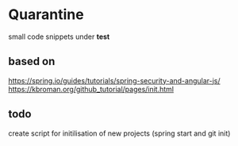 # Quarantine
 small code snippets under **test**
 
## based on  
 https://spring.io/guides/tutorials/spring-security-and-angular-js/
 https://kbroman.org/github_tutorial/pages/init.html

## todo
 create script for initilisation of new projects (spring start and git init)
